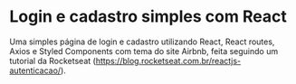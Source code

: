 # Login e cadastro simples com React
Uma simples página de login e cadastro utilizando React, React routes, Axios e Styled Components com tema do site Airbnb, feita seguindo um tutorial da Rocketseat (https://blog.rocketseat.com.br/reactjs-autenticacao/).
